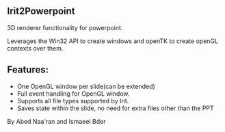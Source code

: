 ## Irit2Powerpoint

3D renderer functionality for powerpoint.

Leverages the Win32 API to create windows and openTK to create openGL contexts over them.

## Features:
- One OpenGL window per slide(can be extended)
- Full event handling for OpenGL window.
- Supports all file types supported by Irit.
- Saves state within the slide, no need for extra files other than the PPT


By Abed Naa'ran and Ismaeel Bder
